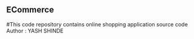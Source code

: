 ## ECommerce
#This code repository contains online shopping application source code
Author : YASH SHINDE
